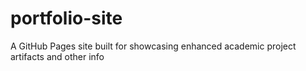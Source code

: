 # portfolio-site
A GitHub Pages site built for showcasing enhanced academic project artifacts and other info


<!--
## ToDo:
- Code Review Video
- Original and enhanced artifacts
- Narratives addressing implemented enhancements/skills demonstrated/specific course outcomes
- Professional self assessment (first thing presented)

### Notes:
- Emphasizes specialization/skills within it wherever possible.
- Clear, navigable, logical pages to present work
- make content "visible", so it doesnt have to be downloaded
- Explain approach to problem, steps taken to solve it, and results achieved
-->

